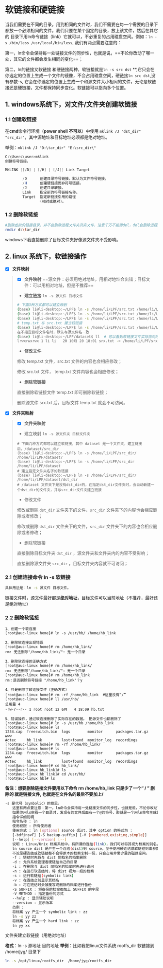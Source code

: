 # 软链接和硬链接

当我们需要在不同的目录，用到相同的文件时，我们不需要在每一个需要的目录下都放一个必须相同的文件，我们只要在某个固定的目录，放上该文件，然后在其它的 目录下用ln命令链接（link）它就可以，不必重复的占用磁盘空间。例如：`ln -s /bin/less /usr/local/bin/less`, 我们有两点需要注意的：

第一，ln命令会保持每一处链接文件的同步性，也就是说，==不论你改动了哪一处，其它的文件都会发生相同的变化==；

第二，ln的链接又软链接 和硬链接两种，软链接就是`ln -s src dst` **,它只会在你选定的位置上生成一个文件的镜像，不会占用磁盘空间，硬链接`ln src dst`,没有参数-s, 它会在你选定的位置上生成一个和源文件大小相同的文件，无论是软链接还是硬链接，文件都保持同步变化。软链接可以指向多个位置。

## 1. windows系统下，对文件/文件夹创建软链接

### 1.1 创建软链接

在**cmd**命令行环境（**power shell 不可以**）中使用 `mklink /J "dst_dir" "src_dir"`，其中源地址和目标地址必须都是绝对地址。

举例：`mklink /J "D:\tar_dir" "E:\src_dir\"`

```powershell
C:\Users\user>mklink
创建符号链接。

MKLINK [[/D] | [/H] | [/J]] Link Target

        /D      创建目录符号链接。默认为文件符号链接。
        /H      创建硬链接而非符号链接。
        /J      创建目录联接。
        Link    指定新的符号链接名称。
        Target  指定新链接引用的路径
                (相对或绝对)。
```

### 1.2 删除软链接

```bash
#删除虚拟的链接目录，并不会删除远程文件夹真实文件，注意千万不能用del，del会删除远程的真实文件。
rmdir d:\tar_dir
```

windows下我直接删除了目标文件夹好像源文件夹不受影响。

## 2. linux 系统下，软链接操作

- [x] **文件映射**

>- [x] **文件映射** ==源文件：必须用绝对地址，用相对地址会出错；目标文件：可以用相对地址，但是不推荐==
>- **建立链接**  `ln -s 源文件 目标文件`
>
>```bash
># 下面3种方式都可以建立映射
>(base) li@li-desktop:~/LPF$ ln -s /home/li/LPF/src.txt /home/li/LPF/dataset/src.txt
>(base) li@li-desktop:~/LPF$ ln -s /home/li/LPF/src.txt /home/li/LPF/dataset/
>(base) li@li-desktop:~/LPF$ ln -s /home/li/LPF/src.txt /home/li/LPF/dataset
># temp.txt 与 src.txt 建立软链接
>(base) li@li-desktop:~/LPF$ ln -s /home/li/LPF/src.txt /home/li/LPF/dataset/temp.txt
>在不指定目标文件名时，默认与源文件名一致
>(base) li@li-desktop:~/LPF/dataset$ ll  # 可以看到软链接文件实际指向的位置
>lrwxrwxrwx 1 li li   20 10月 20 18:01 srx.txt -> /home/li/LPF/srx.txt*
>```
>
>- **修改文件**
>
>  修改 temp.txt 文件，src.txt 文件的内容也会相应修改；
>
>  修改 src.txt 文件， temp.txt 文件内容也会相应修改；
>
>- **删除软链接**
>
>  直接删除软链接文件 temp.txt 即可删除软链接；
>
>  删除源文件 srx.txt 后，目标文件 temp.txt 就会不可访问。

- [x] **文件夹映射**

>- [x] **文件夹映射**
>
>- 建立映射 `ln -s 源文件夹 目标文件夹`
>
>```shell
># 下面几种方式都可以建立软链接，其中 dataset 是一个文件夹，建立链接后，/dataset/src_dir
>(base) li@li-desktop:~/LPF$ ln -s /home/li/LPF/src_dir/ /home/li/LPF/dataset/
>(base) li@li-desktop:~/LPF$ ln -s /home/li/LPF/src_dir /home/li/LPF/dataset
># 建立指定文件夹名字的软链接
>(base) li@li-desktop:~/LPF$ ln -s /home/li/LPF/src_dir/ /home/li/LPF/dataset/dst_dir
># /dataset 文件夹下是没有dst_dir的，在指定dst_dir文件夹时，会自动新建一个dst_dir的文件夹，并与src_dir文件夹建立链接
>```
>
>- 修改文件
>
>  修改或删除 `dst_dir` 文件夹下的文件，`src_dir` 文件夹下的内容也会相应删除或者修改；
>
>  修改或删除 `dst_dir` 文件夹下的文件，`src_dir` 文件夹下的内容也会相应删除或者修改；
>
>- 删除软链接
>
>  直接删除目标文件夹 `dst_dir` ，源文件夹和文件夹内的内容不受影响；
>
>  直接删除源文件夹 `src_dir` ，目标文件夹内容就不可访问；









### 2.1 创建连接命令 ln -s 软链接

```bash
具体用法是：ln -s 源文件 目标文件。
```

链接文件时，源文件最好都是**绝对地址**，目标文件可以当前地址（不推荐，最好还是绝对地址）

### 2.2 删除软链接

```shell
1、创建一个软连接
[root@auc-linux home]# ln -s /usr/hb/ /home/hb_link 

2、删除软连接出现错误
[root@auc-linux home]# rm /home/hb_link/
rm: 无法删除"/home/hb_link/": 是一个目录 

3、删除软连接的正确方式
[root@auc-linux home]# rm /home/hb_link/
rm: 无法删除"/home/hb_link/": 是一个目录
[root@auc-linux home]# rm /home/hb_link
rm：是否删除符号链接 "/home/hb_link"？y 

4、只是删除了软连接文件（正确方式)
[root@auc-linux home]# rm -rf /home/hb_link  #这里没有“/”
[root@auc-linux home]# ll /usr/hb/
总用量 4
-rw-r--r-- 1 root root 12 6月   4 18:09 hb.txt 

5、错误操作，通过软连接删除了实际存在的数据。 把源文件也都删除了
[root@auc-linux home]# ln -s /usr/hb /home/hb_link
[root@auc-linux home]# ls
1234.cap  freeswitch.bin  logs        monitor      packages.tar.gz  www
Adtec     hb_link         lost+found  monitor_log  recordings
[root@auc-linux home]# rm -rf /home/hb_link/
[root@auc-linux home]# ls
1234.cap  freeswitch.bin  logs        monitor      packages.tar.gz  www
Adtec     hb_link         lost+found  monitor_log  recordings
[root@auc-linux home]# cd hb_link/
[root@auc-linux hb_link]# ls
[root@auc-linux hb_link]# cd /usr/hb/
[root@auc-linux hb]# ls
```

**备注：想要删除链接文件要用以下命令 rm   /home/hb_link 只是少了一个“ / ” 删除的 就是链接文件, 也就是在文件名的最后不要加上/**



```bash
-s 是代号（symbolic）的意思。
　　这里有两点要注意：第一，ln命令会保持每一处链接文件的同步性，也就是说，不论你改动了哪一处，其它的文件都会发生相同的变化；第二，ln的链接又软链接和硬链接两种，软链接就是ln –s ** **，它只会在你选定的位置上生成一个文件的镜像，不会占用磁盘空间，硬链接ln ** **，没有参数-s， 它会在你选定的位置上生成一个和源文件大小相同的文件，无论是软链接还是硬链接，文件都保持同步变化。
　　如果你用ls察看一个目录时，发现有的文件后面有一个@的符号，那就是一个用ln命令生成的文件，用ls –l命令去察看，就可以看到显示的link的路径了。
　　指令详细说明
　　指令名称 : ln
　　使用权限 : 所有使用者
　　使用方式 : ln [options] source dist，其中 option 的格式为 :
　　[-bdfinsvF] [-S backup-suffix] [-V {numbered,existing,simple}]
　　[--help] [--version] [--]
　　说明 : Linux/Unix 档案系统中，有所谓的连结(link)，我们可以将其视为档案的别名，而连结又可分为两种 : 硬连结(hard link)与软连结(symbolic link)，硬连结的意思是一个档案可以有多个名称，而软连结的方式则是产生一个特殊的档案，该档案的内容是指向另一个档案的位置。硬连结是存在同一个档案系统中，而软连结却可以跨越不同的档案系统。
　　ln source dist 是产生一个连结(dist)到 source，至于使用硬连结或软链结则由参数决定。
　　不论是硬连结或软链结都不会将原本的档案复制一份，只会占用非常少量的磁碟空间。
　　-f : 链结时先将与 dist 同档名的档案删除
　　-d : 允许系统管理者硬链结自己的目录
　　-i : 在删除与 dist 同档名的档案时先进行询问
　　-n : 在进行软连结时，将 dist 视为一般的档案
　　-s : 进行软链结(symbolic link)
　　-v : 在连结之前显示其档名
　　-b : 将在链结时会被覆写或删除的档案进行备份
　　-S SUFFIX : 将备份的档案都加上 SUFFIX 的字尾
　　-V METHOD : 指定备份的方式
　　--help : 显示辅助说明
　　--version : 显示版本
　　范例 :
　　将档案 yy 产生一个 symbolic link : zz
　　ln -s yy zz
　　将档案 yy 产生一个 hard link : zz
　　ln yy xx
```

文件夹建立软链接（用绝对地址）

**格式**：ln -s 源地址  目的地址
 **举例**：比如我把linux文件系统 rootfs_dir 软链接到 /home/jyg/ 目录下

```bash
ln -s /opt/linux/rootfs_dir  /home/jyg/rootfs_dir
```

